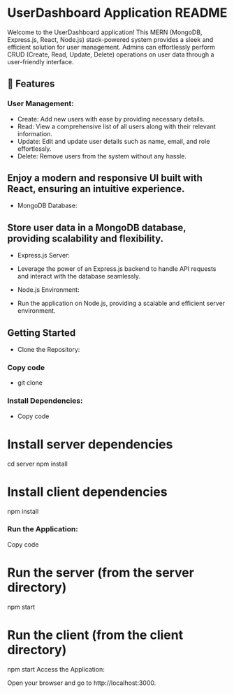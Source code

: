 
# UserDashboard Application README
Welcome to the UserDashboard application! This MERN (MongoDB, Express.js, React, Node.js) stack-powered system provides a sleek and efficient solution for user management. Admins can effortlessly perform CRUD (Create, Read, Update, Delete) operations on user data through a user-friendly interface.

## 🚀 Features
### User Management:

* Create: Add new users with ease by providing necessary details.
* Read: View a comprehensive list of all users along with their relevant information.
* Update: Edit and update user details such as name, email, and role effortlessly.
* Delete: Remove users from the system without any hassle.

## Enjoy a modern and responsive UI built with React, ensuring an intuitive experience.
* MongoDB Database:

## Store user data in a MongoDB database, providing scalability and flexibility.
* Express.js Server:

* Leverage the power of an Express.js backend to handle API requests and interact with the database seamlessly.
* Node.js Environment:

* Run the application on Node.js, providing a scalable and efficient server environment.

## Getting Started
* Clone the Repository:

### Copy code
* git clone 

### Install Dependencies:
* Copy code
# Install server dependencies
cd server
npm install

# Install client dependencies
npm install

### Run the Application:
Copy code

# Run the server (from the server directory)
npm start

# Run the client (from the client directory)
npm start
Access the Application:

Open your browser and go to http://localhost:3000.

